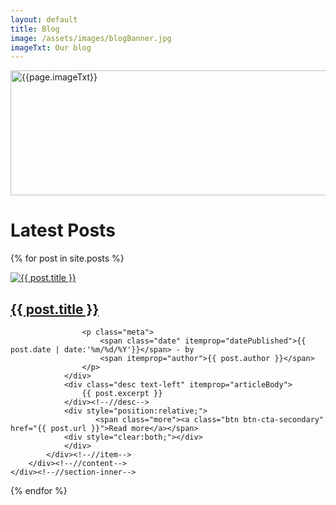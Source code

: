 ```yaml
---
layout: default
title: Blog
image: /assets/images/blogBanner.jpg
imageTxt: Our blog
---
```


<div class="pageBanner">
  <img width="1000" height="200" src="{{page.image}}" alt="{{page.imageTxt}}"/>
</div>
<div class="mainContent">
<h1>Latest Posts</h1>

{% for post in site.posts %}
<section class="post section" itemprop="blogPost" itemscope="itemscope" itemtype="http://schema.org/BlogPosting">
    <div class="section-inner">
        <div class="content">
            <div class="item">
                <div class="list-image">
                    <a href="{{ post.url }}"><img  itemprop="image" src="/assets/images/blog/{{ post.id | remove_first:'/' | replace_first:'/','-' | replace_first:'/','-' | replace_first:'/','_' | replace:'/','-' }}_small.jpg" alt="{{ post.title }}"/></a>
                </div>
                <div class="info text-left">
                    <h2 class="title" itemprop="headline"><a href="{{ post.url }}">{{ post.title }}</a></h2>

                    <p class="meta">
                        <span class="date" itemprop="datePublished">{{ post.date | date:'%m/%d/%Y'}}</span> - by
                        <span itemprop="author">{{ post.author }}</span>
                    </p>
                </div>
                <div class="desc text-left" itemprop="articleBody">                                    
                    {{ post.excerpt }}
                </div><!--//desc-->
                <div style="position:relative;">
                       <span class="more"><a class="btn btn-cta-secondary" href="{{ post.url }}">Read more</a></span>
                <div style="clear:both;"></div>
                </div>
            </div><!--//item-->                       
        </div><!--//content-->  
    </div><!--//section-inner-->                 
</section><!--//section-->

{% endfor %}
    
</div>
